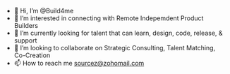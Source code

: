 - 👋 Hi, I’m @Build4me
- 👀 I’m interested in connecting with Remote Indepemdent Product Builders 
- 🌱 I’m currently looking for talent that can learn, design, code, release, & support
- 💞️ I’m looking to collaborate on Strategic Consulting, Talent Matching, Co-Creation
- 📫 How to reach me sourcez@zohomail.com

<!---
Build4me/Build4me is a ✨ special ✨ repository because its `README.md` (this file) appears on your GitHub profile.
You can click the Preview link to take a look at your changes.
--->
